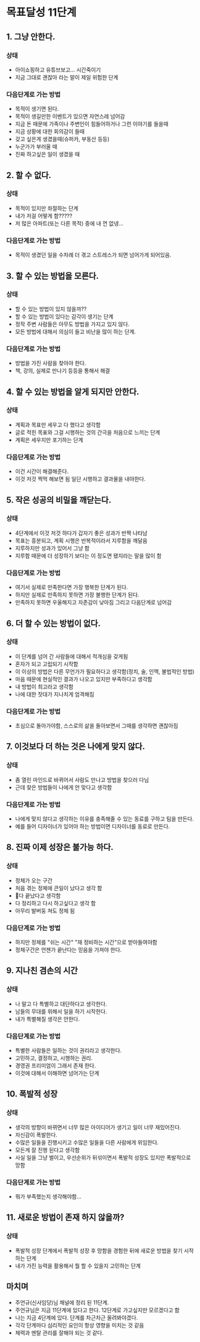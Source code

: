 # 목표달성 11단계

## 1. 그냥 안한다.
### 상태
- 아이쇼핑하고 유튜브보고... 시간죽이기
- 지금 그대로 괜찮아 라는 말이 제일 위험한 단계
### 다음단계로 가는 방법
- 목적이 생기면 된다.
- 목적이 생길만한 이벤트가 있으면 자연스레 넘어감
- 지금 돈 때문에 가족이나 주변인이 힘들어하거나 그런 이야기를 들을때
- 지금 상황에 대한 회의감이 들때
- 갖고 싶은게 생겼을때(슈퍼카, 부동산 등등)
- 누군가가 부러울 때
- 진짜 하고싶은 일이 생겼을 때

## 2. 할 수 없다.
### 상태
- 목적이 있지만 좌절하는 단계
- 내가 저걸 어떻게 함?????
- 저 많은 아파트(또는 다른 목적) 중에 내 껀 없넹...
### 다음단계로 가는 방법
- 목적이 생겼던 일을 수차례 더 겪고 스트레스가 되면 넘어가게 되어있음.

## 3. 할 수 있는 방법을 모른다.
### 상태
- 할 수 있는 방법이 있지 않을까??
- 할 수 있는 방법이 있다는 감각이 생기는 단계
- 정작 주변 사람들은 아무도 방법을 가지고 있지 않다.
- 모든 방법에 대해서 의심이 들고 비난을 많이 하는 단계.
### 다음단계로 가는 방법
- 방법을 가진 사람을 찾아야 한다.
- 책, 강의, 실제로 만나기 등등을 통해서 해결 

## 4. 할 수 있는 방법을 알게 되지만 안한다.	
### 상태
- 계획과 목표만 세우고 다 했다고 생각함
- 글로 적힌 목표와 그걸 시행하는 것의 간극을 처음으로 느끼는 단계
- 계획은 세우지만 포기하는 단계
### 다음단계로 가는 방법
- 이건 시간이 해결해준다.
- 이것 저것 찍먹 해보면 됨 일단 시행하고 결과물을 내야한다.

## 5. 작은 성공의 비밀을 깨닫는다.
### 상태
- 4단계에서 이것 저것 하다가 갑자기 좋은 성과가 반짝 나타남
- 목표는 흥분되고, 계획 시행은 반복적이라서 지루함을 깨달음
- 지루하지만 성과가 있어서 그냥 함
- 지루함 때문에 더 성장하기 보다는 이 정도면 됐지라는 말을 많이 함
### 다음단계로 가는 방법
- 여기서 실제로 만족한다면 가장 행복한 단계가 된다.
- 하지만 실제로 만족하지 못하면 가장 불행한 단계가 된다.
- 만족하지 못하면 우울해지고 자존감이 낮아짐 그리고 다음단계로 넘어감

## 6. 더 할 수 있는 방법이 없다.
### 상태
- 이 단계를 넘어 간 사람들에 대해서 적개심을 갖게됨
- 혼자가 되고 고립되기 시작함
- 이 이상의 방법은 다른 무언가가 필요하다고 생각함(정치, 술, 인맥, 불법적인 방법)
- 마음 때문에 현실적인 결과가 나오고 있지만 부족하다고 생각함
- 내 방법이 최고라고 생각함
- 나에 대한 잣대가 지나치게 엄격해짐
### 다음단계로 가는 방법
- 초심으로 돌아가야함, 스스로의 삶을 돌아보면서 그때를 생각하면 괜찮아짐

## 7. 이것보다 더 하는 것은 나에게 맞지 않다.
### 상태
- 좀 열린 마인드로 바뀌어서 사람도 만나고 방법을 찾으러 다님
- 근데 찾은 방법들이 나에게 안 맞다고 생각함
### 다음단계로 가는 방법
- 나에게 맞지 않다고 생각하는 이유를 충족해줄 수 있는 동료를 구하고 팀을 만든다.
- 예를 들어 디자이너가 있어야 하는 방법이면 디자이너를 동료로 만든다.

## 8. 진짜 이제 성장은 불가능 하다.
### 상태
- 정체가 오는 구간
- 처음 겪는 정체에 큰일이 났다고 생각 함
- 다 끝났다고 생각함
- 다 정리하고 다시 하고싶다고 생각 함
- 아무리 발버둥 쳐도 정체 됨
### 다음단계로 가는 방법
- 하지만 정체를 "쉬는 시간" "재 정비하는 시간"으로 받아들여야함
- 정체구간은 언젠가 끝난다는 믿음을 가져야 한다.

## 9. 지나친 겸손의 시간
### 상태
- 나 말고 다 특별하고 대단하다고 생각한다.
- 남들의 무대를 위해서 일을 하기 시작한다.
- 내가 특별해질 생각은 안한다.
### 다음단계로 가는 방법
- 특별한 사람들은 일하는 것이 권리라고 생각한다.
- 고민하고, 결정하고, 시행하는 권리.
- 경영권 프리미엄이 그래서 존재 한다.
- 이것에 대해서 이해하면 넘어가는 단계

## 10. 폭발적 성장
### 상태
- 생각의 방향이 바뀌면서 너무 많은 아이디어가 생기고 일이 너무 재밌어진다.
- 자신감이 폭발한다.
- 수많은 일들을 진행시키고 수많은 일들을 다른 사람에게 위임한다.
- 모든게 잘 진행 된다고 생각함
- 사실 일을 그냥 벌이고, 우선순위가 뒤섞이면서 폭발적 성장도 있지만 폭발적으로 망함
### 다음단계로 가는 방법
- 뭐가 부족했는지 생각해야함...

## 11. 새로운 방법이 존재 하지 않을까?
### 상태
- 폭발적 성장 단계에서 폭발적 성장 후 망함을 경험한 뒤에 새로운 방법을 찾기 시작하는 단계
- 내가 가진 능력을 활용해서 뭘 할 수 있을지 고민하는 단계

## 마치며
- 주언규(신사임당)님 채널에 정리 된 11단계.
- 주언규님은 지금 11단계에 있다고 한다. 12단계로 가고싶지만 모르겠다고 함
- 나는 지금 4단계에 있다. 단계를 차근차근 올려봐야겠다.
- 각각 단계마다 심리적인 요인이 항상 영향을 미치는 것 같음
- 체력과 멘탈 관리를 잘해야 되는 것 같다.
